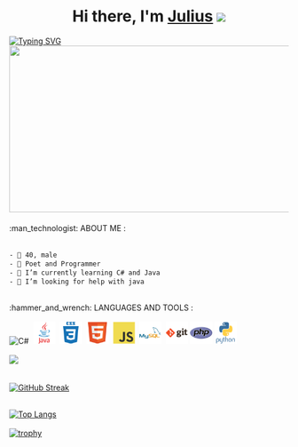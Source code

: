 <h1 align="center">Hi there, I'm <a href="https://juzius.site/" target="_blank">Julius</a> 
    <img src="https://github.com/blackcater/blackcater/raw/main/images/Hi.gif" height="32"/></h1>
    <a href="https://git.io/typing-svg"><img src="https://readme-typing-svg.herokuapp.com?font=Fira+Code&pause=1000&width=435&lines=Student+developer+from+Ukraine& lines=what+i+love+about+tech:" alt="Typing SVG" /></a>
    <div align="center">
      <img src="https://media.giphy.com/media/dWesBcTLavkZuG35MI/giphy.gif" width="600" height="300"/>
    </div>
    <br>
    :man_technologist: ABOUT ME :  
    <br><br>
    
    - 👋 40, male
    - 👀 Poet and Programmer
    - 🌱 I’m currently learning C# and Java
    - 💞️ I’m looking for help with java
    
  <br>
    :hammer_and_wrench: LANGUAGES AND TOOLS :
    <br><br>
    <div>
      <img src="https://user-images.githubusercontent.com/40461634/114240154-134cc400-9955-11eb-9ee7-84a0a2c7e5ba.png" title="C#" alt="C#" width="40" height="40"/>&nbsp;
      <img src="https://github.com/devicons/devicon/blob/master/icons/java/java-original-wordmark.svg" title="Java" alt="Java" width="40" height="40"/>&nbsp;
      <img src="https://github.com/devicons/devicon/blob/master/icons/css3/css3-plain-wordmark.svg"  title="CSS3" alt="CSS" width="40" height="40"/>&nbsp;
      <img src="https://github.com/devicons/devicon/blob/master/icons/html5/html5-original.svg" title="HTML5" alt="HTML" width="40" height="40"/>&nbsp;
      <img src="https://github.com/devicons/devicon/blob/master/icons/javascript/javascript-original.svg" title="JavaScript" alt="JavaScript" width="40" height="40"/>&nbsp;
      <img src="https://github.com/devicons/devicon/blob/master/icons/mysql/mysql-original-wordmark.svg" title="MySQL"  alt="MySQL" width="40" height="40"/>&nbsp;
      <img src="https://github.com/devicons/devicon/blob/master/icons/git/git-original-wordmark.svg" title="Git" **alt="Git" width="40" height="40"/>
      <img src="https://github.com/devicons/devicon/blob/master/icons/php/php-original.svg" title="PHP" **alt="PHP" width="40" height="40"/>
      <img src="https://github.com/devicons/devicon/blob/master/icons/python/python-original-wordmark.svg" title="PYTHON" **alt="PYTHON" width="40" height="40"/>
    </div>
     <br>
<picture>
<source 
  srcset="https://github-readme-stats.vercel.app/api?username=JuliusZiesmann&show_icons=true&theme=prussian"
  media="(prefers-color-scheme: dark)"
/>
<source
  srcset="https://github-readme-stats.vercel.app/api?username=JuliusZiesmann&show_icons=true"
  media="(prefers-color-scheme: light), (prefers-color-scheme: no-preference)"
/>
<img src="https://github-readme-stats.vercel.app/api?username=JuliusZiesmann&show_icons=true" />
</picture>
   <br><br>

   [![GitHub Streak](http://github-readme-streak-stats.herokuapp.com?user=JuliusZiesmann&theme=prussian)](https://git.io/streak-stats)
    <br><br>

   [![Top Langs](https://github-readme-stats.vercel.app/api/top-langs/?username=JuliusZiesmann&layout=compact&theme=prussian&show_icons=true)](https://github.com/anuraghazra/github-readme-stats)
   <br>
   <br>
   [![trophy](https://github-profile-trophy.vercel.app/?username=JuliusZiesmann&theme=algolia)](https://github.com/ryo-ma/github-profile-trophy)
    
    
  <!---
    diplocentrus/diplocentrus is a ✨ special ✨ repository because its `README.md` (this file) appears on your GitHub profile.
    You can click the Preview link to take a look at your changes.
    --->
